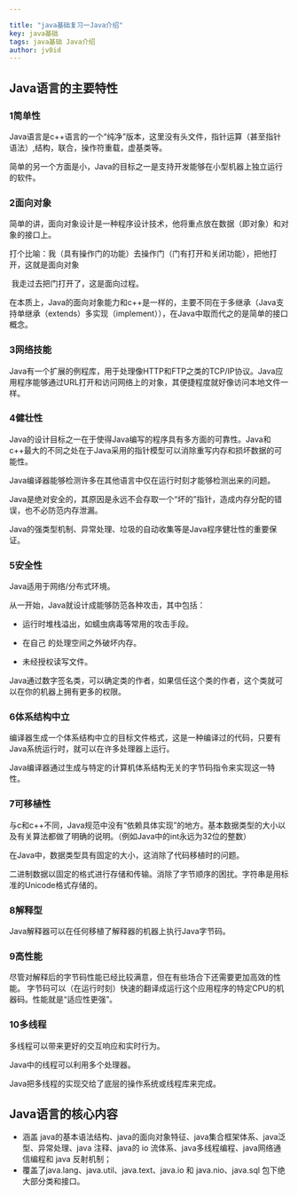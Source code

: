```yaml
---

title: "java基础复习一Java介绍"
key: java基础
tags: java基础 Java介绍
author: jv0id
---
```




## Java语言的主要特性

### 1简单性

Java语言是c++语言的一个“纯净”版本，这里没有头文件，指针运算（甚至指针语法）,结构，联合，操作符重载，虚基类等。

简单的另一个方面是小，Java的目标之一是支持开发能够在小型机器上独立运行的软件。

### 2面向对象

简单的讲，面向对象设计是一种程序设计技术，他将重点放在数据（即对象）和对象的接口上。

打个比喻：我（具有操作门的功能）去操作门（门有打开和关闭功能），把他打开，这就是面向对象

​		   我走过去把门打开了，这是面向过程。

在本质上，Java的面向对象能力和c++是一样的，主要不同在于多继承（Java支持单继承（extends）多实现（implement）），在Java中取而代之的是简单的接口概念。

### 3网络技能

Java有一个扩展的例程库，用于处理像HTTP和FTP之类的TCP/IP协议。Java应用程序能够通过URL打开和访问网络上的对象，其便捷程度就好像访问本地文件一样。

### 4健壮性

Java的设计目标之一在于使得Java编写的程序具有多方面的可靠性。Java和c++最大的不同之处在于Java采用的指针模型可以消除重写内存和损坏数据的可能性。

Java编译器能够检测许多在其他语言中仅在运行时刻才能够检测出来的问题。

Java是绝对安全的，其原因是永远不会存取一个“坏的”指针，造成内存分配的错误，也不必防范内存泄漏。

Java的强类型机制、异常处理、垃圾的自动收集等是Java程序健壮性的重要保证。

### 5安全性

Java适用于网络/分布式环境。

从一开始，Java就设计成能够防范各种攻击，其中包括：

- 运行时堆栈溢出，如蠕虫病毒等常用的攻击手段。

- 在自己 的处理空间之外破坏内存。

- 未经授权读写文件。


Java通过数字签名类，可以确定类的作者，如果信任这个类的作者，这个类就可以在你的机器上拥有更多的权限。

### 6体系结构中立

编译器生成一个体系结构中立的目标文件格式，这是一种编译过的代码，只要有Java系统运行时，就可以在许多处理器上运行。

Java编译器通过生成与特定的计算机体系结构无关的字节码指令来实现这一特性。

### 7可移植性

与c和c++不同，Java规范中没有“依赖具体实现”的地方。基本数据类型的大小以及有关算法都做了明确的说明。（例如Java中的int永远为32位的整数）

在Java中，数据类型具有固定的大小，这消除了代码移植时的问题。

二进制数据以固定的格式进行存储和传输。消除了字节顺序的困扰。字符串是用标准的Unicode格式存储的。

### 8解释型

Java解释器可以在任何移植了解释器的机器上执行Java字节码。

### 9高性能

尽管对解释后的字节码性能已经比较满意，但在有些场合下还需要更加高效的性能。 字节码可以（在运行时刻）快速的翻译成运行这个应用程序的特定CPU的机器码。性能就是“适应性更强”。

### 10多线程

多线程可以带来更好的交互响应和实时行为。

Java中的线程可以利用多个处理器。

Java把多线程的实现交给了底层的操作系统或线程库来完成。

## Java语言的核心内容

- 涵盖 java的基本语法结构、java的面向对象特征、java集合框架体系、java泛型、异常处理、java 注释、java的 io 流体系、java多线程编程、java网络通信编程和 java 反射机制；
- 覆盖了java.lang、java.util、java.text、java.io 和 java.nio、java.sql 包下绝大部分类和接口。
